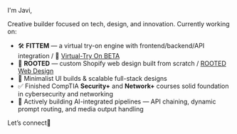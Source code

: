 I'm Javi,

Creative builder focused on tech, design, and innovation. Currently working on:

- 🛠 **FITTEM** — a virtual try-on engine with frontend/backend/API integration / 👕 [Virtual-Try On BETA](https://github.com/ViviereMori/fittem-showcase)
- 🌱 **ROOTED** — custom Shopify web design built from scratch / [ROOTED Web Design](https://github.com/ViviereMori/rooted)
- 🧪 Minimalist UI builds & scalable full-stack designs
- ✅ Finished CompTIA **Security+** and **Network+** courses solid foundation in cybersecurity and networking
- 🧠 Actively building AI-integrated pipelines — API chaining, dynamic prompt routing, and media output handling

Let’s connect🖤

